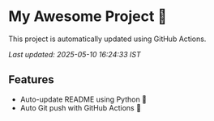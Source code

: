# My Awesome Project 🚀

This project is automatically updated using GitHub Actions.

_Last updated: 2025-05-10 16:24:33 IST_

## Features
- Auto-update README using Python 🐍
- Auto Git push with GitHub Actions 🤖

